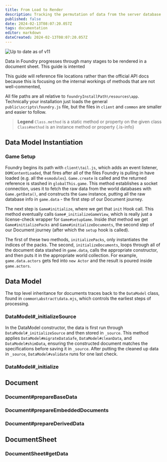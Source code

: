 ```yaml
---
title: From Load to Render
description: Tracking the permutation of data from the server database to a document sheet rendering.
published: false
date: 2024-02-13T08:07:20.057Z
tags: documentation
editor: markdown
dateCreated: 2024-02-13T08:07:20.057Z
---
```



![Up to date as of v11](https://img.shields.io/badge/FoundryVTT-v11-informational)

Data in Foundry progresses through many stages to be rendered in a document sheet. This guide is intented


This guide will reference file locations rather than the official API docs because this is focusing on the internal workings of methods that are not well-commented, 

All file paths are all relative to `foundryInstallPath\resources\app`. Technically your installation just loads the general `public\scripts\foundry.js` file, but the files in `client` and `common` are smaller and easier to follow.

> **Legend**
> `Class.method` is a static method or property on the given class
> `Class#method` is an instance method or property
{.is-info}
  
## Data Model Instantiation

### Game Setup

Foundry begins its path with `client\tail.js`, which adds an event listener, `DOMContentLoaded`, that fires after all of the files Foundry is pulling in have loaded (e.g. all the `esmodules`). `Game.create` is called and the returned reference is stashed in `globalThis.game`. This method establishes a socket connection, uses it to fetch the raw data from the world databases with `Game.getData()`, and constructs the `Game` instance, putting all the raw database info in `game.data` - the first step of our Document journey.

The next step is `Game#initialize`, where we get that `init` Hook call. This method eventually calls `Game#_initializeGameView`, which is really just a license-check wrapper for `Game#setupGame`. Inside *that* method we get `Game#initializePacks` and `Game#initializeDocuments`, the second step of our Document journey (after which the `setup` hook is called).

The first of these two methods, `initializePacks`, only instantiates the indices of the packs. The second, `initializeDocuments`, loops through all of the document data stashed in `game.data`, calls the appropriate constructor, and then puts it in the appropriate world collection. For example, `game.data.actors` gets fed into `new Actor` and the result is poured inside `game.actors`.


## Data Model

The top level inheritance for documents traces back to the `DataModel` class, found in `common\abstract\data.mjs`, which controls the earliest steps of processing.

### DataModel#\_initializeSource
In the DataModel constructor, the data is first run through `DataModel#_initializeSource` and then stored in `_source`. This method applies `DataModel#migrateDataSafe`, `DataModel#cleanData`, and `DataModel#shimData`, ensuring the constructed document matches the specifications before saving it in `_source`. After putting the cleaned up data in `_source`, `DataModel#validate` runs for one last check.

### DataModel#\_initialize

## Document

### Document#prepareBaseData

### Document#prepareEmbeddedDocuments

### Document#prepareDerivedData

## DocumentSheet

### DocumentSheet#getData